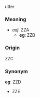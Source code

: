 utter
### Meaning
+ _adj_: ZZA
    + __eg__: ZZB

### Origin

ZZC

### Synonym

__eg__: ZZD

+ ZZE


